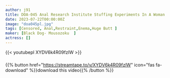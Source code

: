 ```yaml
---
author: j91
title: DOA-045 Anal Research Institute Stuffing Experiments In A Woman’s Butthole Anal Collapse! !
date: 2023-07-22T00:00:00Z
image: "doa045pl.jpg"
tags: [Censored, Anal,Restraint,Enema,Huge Butt	]
maker: [Black Dog- Mousozoku  ]
actress: []
---
```



{{< youtubepl XYDV6k4R09fzlW >}}
###

{{% button href="https://streamtape.to/v/XYDV6k4R09fzlW" icon="fas fa-download" %}}download this video{{% /button %}}
